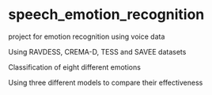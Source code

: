 # speech_emotion_recognition
project for emotion recognition using voice data

Using RAVDESS, CREMA-D, TESS and SAVEE datasets

Classification of eight different emotions

Using three different models to compare their effectiveness
